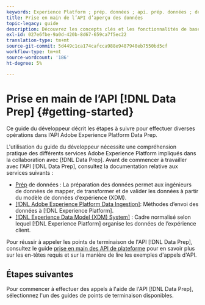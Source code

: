 ```yaml
---
keywords: Experience Platform ; prép. données ; api. prép. données ; dépannage ; API
title: Prise en main de l’API d’aperçu des données
topic-legacy: guide
description: Découvrez les concepts clés et les fonctionnalités de base que vous devez connaître afin d’utiliser les points de terminaison de l’API d’aperçu des données pour effectuer des opérations CRUD de base à utiliser avec Mapper.
exl-id: 027e6fbe-9a0d-420b-8d67-659ca7f5ec22
translation-type: tm+mt
source-git-commit: 5d449c1ca174cafcca988e9487940eb7550bd5cf
workflow-type: tm+mt
source-wordcount: '186'
ht-degree: 5%

---
```


# Prise en main de l’API [!DNL Data Prep] {#getting-started}

Ce guide du développeur décrit les étapes à suivre pour effectuer diverses opérations dans l’API Adobe Experience Platform Data Prep.

L&#39;utilisation du guide du développeur nécessite une compréhension pratique des différents services Adobe Experience Platform impliqués dans la collaboration avec [!DNL Data Prep]. Avant de commencer à travailler avec l&#39;API [!DNL Data Prep], consultez la documentation relative aux services suivants :

- [Prép](../home.md) de données : La préparation des données permet aux ingénieurs de données de mapper, de transformer et de valider les données à partir du modèle de données d’expérience (XDM).
- [[!DNL Adobe Experience Platform Data Ingestion]](../../ingestion/home.md): Méthodes d’envoi des données à  [!DNL Experience Platform].
- [[!DNL Experience Data Model (XDM) System]](../../xdm/home.md) : Cadre normalisé selon lequel [!DNL Experience Platform] organise les données de l’expérience client.

Pour réussir à appeler les points de terminaison de l&#39;API [!DNL Data Prep], consultez le guide [prise en main des API de plateforme](../../landing/api-guide.md) pour en savoir plus sur les en-têtes requis et sur la manière de lire les exemples d&#39;appels d&#39;API.

## Étapes suivantes

Pour commencer à effectuer des appels à l&#39;aide de l&#39;API [!DNL Data Prep], sélectionnez l&#39;un des guides de points de terminaison disponibles.

